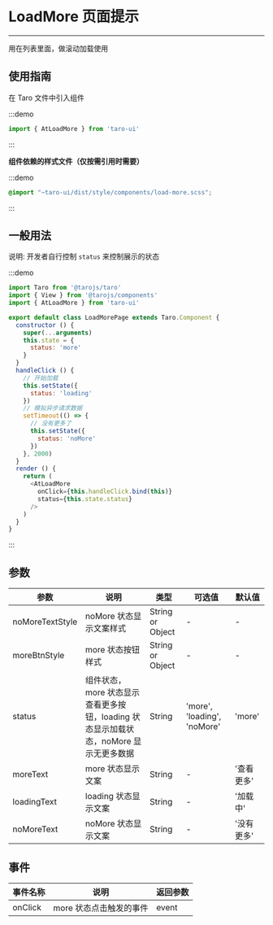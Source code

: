 # LoadMore 页面提示

---
用在列表里面，做滚动加载使用

## 使用指南

在 Taro 文件中引入组件

:::demo
```js
import { AtLoadMore } from 'taro-ui'
```
:::

**组件依赖的样式文件（仅按需引用时需要）**

:::demo
```scss
@import "~taro-ui/dist/style/components/load-more.scss";
```
:::

## 一般用法

说明: 开发者自行控制 `status` 来控制展示的状态

:::demo

```js
import Taro from '@tarojs/taro'
import { View } from '@tarojs/components'
import { AtLoadMore } from 'taro-ui'

export default class LoadMorePage extends Taro.Component {
  constructor () {
    super(...arguments)
    this.state = {
      status: 'more'
    }
  }
  handleClick () {
    // 开始加载
    this.setState({
      status: 'loading'
    })
    // 模拟异步请求数据
    setTimeout(() => {
      // 没有更多了
      this.setState({
        status: 'noMore'
      })
    }, 2000)
  }
  render () {
    return (
      <AtLoadMore
        onClick={this.handleClick.bind(this)}
        status={this.state.status}
      />
    )
  }
}
```

:::

## 参数

| 参数 | 说明   | 类型    | 可选值   | 默认值   |
| ----| ----- | --------| ------- | -------- |
| noMoreTextStyle | noMore 状态显示文案样式 | String or Object | - | - |
| moreBtnStyle | more 状态按钮样式 | String or Object  | - | - |
| status | 组件状态，more 状态显示查看更多按钮，loading 状态显示加载状态，noMore 显示无更多数据 | String  | 'more', 'loading', 'noMore' | 'more' |
| moreText | more 状态显示文案 | String  | - | '查看更多' |
| loadingText | loading 状态显示文案 | String  | - | '加载中' |
| noMoreText | noMore 状态显示文案 | String  | - | '没有更多' |

## 事件

| 事件名称 | 说明          | 返回参数  |
|---------- |-------------- |---------- |
| onClick | more 状态点击触发的事件 | event  |
